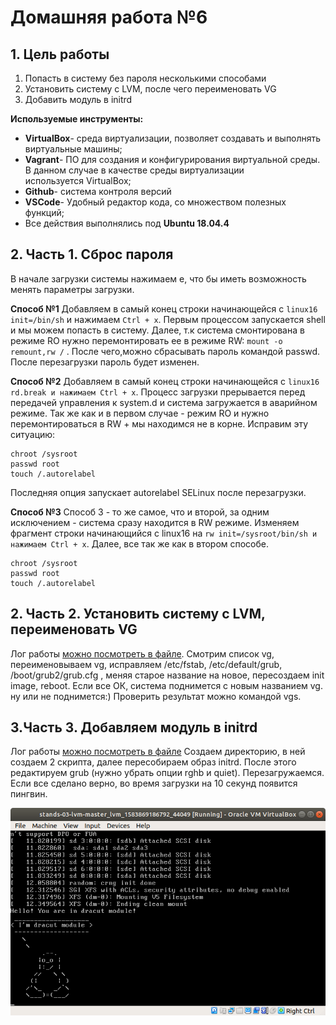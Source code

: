 # **Домашняя работа №6**

## **1. Цель работы**

1. Попасть в систему без пароля несколькими способами
2. Установить систему с LVM, после чего переименовать VG
3. Добавить модуль в initrd

**Используемые инструменты:**

- **VirtualBox**- среда виртуализации, позволяет создавать и выполнять виртуальные машины;
- **Vagrant**- ПО для создания и конфигурирования виртуальной среды. В данном случае в качестве среды виртуализации используется VirtualBox;
- **Github**- система контроля версий
- **VSCode**- Удобный редактор кода, со множеством полезных функций;
- Все действия выполнялись под **Ubuntu 18.04.4**

## **2. Часть 1. Сброс пароля**

В начале загрузки системы нажимаем e, что бы иметь возможность менять параметры загрузки.


**Способ №1**
Добавляем в самый конец строки начинающейся с ```linux16 init=/bin/sh``` и нажимаем ```Ctrl + x```. Первым процессом запускается shell и мы можем попасть в систему. Далее, т.к система смонтирована в режиме RO нужно перемонтировать ее в режиме RW: ```mount -o remount,rw /``` . После чего,можно сбрасывать пароль командой passwd. После перезагрузки пароль будет изменен.

**Способ №2**
Добавляем в самый конец строки начинающейся с ```linux16 rd.break и нажимаем Ctrl + x```. Процесс загрузки прерывается перед передачей управления к system.d и система загружается в аварийном режиме. Так же как и в первом случае - режим RO и нужно перемонтироваться в RW + мы находимся не в корне. Исправим эту ситуацию:
```mount -o remount,rw /sysroot
chroot /sysroot
passwd root
touch /.autorelabel
```

Последняя опция запускает autorelabel SELinux после перезагрузки.

**Способ №3**
Способ 3 - то же самое, что и второй, за одним исключением - система сразу находится в RW режиме. Изменяем фрагмент строки начинающийся с linux16 на ```rw init=/sysroot/bin/sh и нажимаем Ctrl + x```. Далее, все так же как в втором способе.
```
chroot /sysroot
passwd root
touch /.autorelabel
```
## **2. Часть 2. Установить систему с LVM, переименовать VG**

Лог работы [можно посмотреть в файле](https://github.com/kastyle/otus/blob/master/HW6/LVM.log).
Смотрим список vg, переименовываем vg, исправляем /etc/fstab, /etc/default/grub, /boot/grub2/grub.cfg , меняя старое название на новое, пересоздаем  init image, reboot. Если все ОК, система поднимется с новым названием vg. ну или не поднимется:) Проверить результат можно командой vgs.

## 3.**Часть 3. Добавляем модуль в initrd**

Лог работы [можно посмотреть в файле](https://github.com/kastyle/otus/blob/master/HW6/initrd.log) 
Создаем директорию, в ней создаем 2 скрипта, далее пересобираем образ initrd. После этого редактируем grub (нужно убрать опции rghb и quiet). Перезагружаемся. Если все сделано верно, во время загрузки на 10 секунд появится пингвин.

![dracut](https://github.com/kastyle/otus/blob/master/HW6/screen.png)
